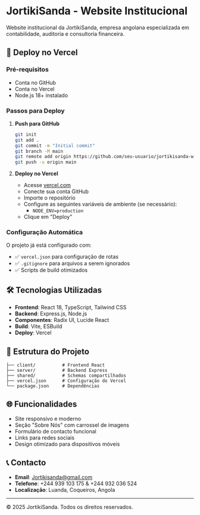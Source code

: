 # JortikiSanda - Website Institucional

Website institucional da JortikiSanda, empresa angolana especializada em contabilidade, auditoria e consultoria financeira.

## 🚀 Deploy no Vercel

### Pré-requisitos
- Conta no GitHub
- Conta no Vercel
- Node.js 18+ instalado

### Passos para Deploy

1. **Push para GitHub**
   ```bash
   git init
   git add .
   git commit -m "Initial commit"
   git branch -M main
   git remote add origin https://github.com/seu-usuario/jortikisanda-website.git
   git push -u origin main
   ```

2. **Deploy no Vercel**
   - Acesse [vercel.com](https://vercel.com)
   - Conecte sua conta GitHub
   - Importe o repositório
   - Configure as seguintes variáveis de ambiente (se necessário):
     - `NODE_ENV=production`
   - Clique em "Deploy"

### Configuração Automática
O projeto já está configurado com:
- ✅ `vercel.json` para configuração de rotas
- ✅ `.gitignore` para arquivos a serem ignorados
- ✅ Scripts de build otimizados

## 🛠️ Tecnologias Utilizadas

- **Frontend**: React 18, TypeScript, Tailwind CSS
- **Backend**: Express.js, Node.js
- **Componentes**: Radix UI, Lucide React
- **Build**: Vite, ESBuild
- **Deploy**: Vercel

## 📁 Estrutura do Projeto

```
├── client/          # Frontend React
├── server/          # Backend Express
├── shared/          # Schemas compartilhados
├── vercel.json      # Configuração do Vercel
└── package.json     # Dependências
```

## 🌐 Funcionalidades

- Site responsivo e moderno
- Seção "Sobre Nós" com carrossel de imagens
- Formulário de contacto funcional
- Links para redes sociais
- Design otimizado para dispositivos móveis

## 📞 Contacto

- **Email**: Jortikisanda@gmail.com
- **Telefone**: +244 939 103 175 & +244 932 036 524
- **Localização**: Luanda, Coqueiros, Angola

---

© 2025 JortikiSanda. Todos os direitos reservados.